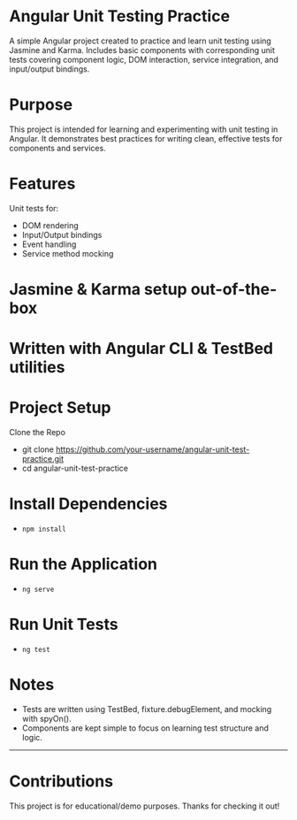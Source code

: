 # Angular Unit Testing Practice
A simple Angular project created to practice and learn unit testing using Jasmine and Karma. Includes basic components with corresponding unit tests covering component logic, DOM interaction, service integration, and input/output bindings.

# Purpose
This project is intended for learning and experimenting with unit testing in Angular. It demonstrates best practices for writing clean, effective tests for components and services.

# Features
Unit tests for:
- DOM rendering
- Input/Output bindings
- Event handling
- Service method mocking

# Jasmine & Karma setup out-of-the-box
# Written with Angular CLI & TestBed utilities

# Project Setup
Clone the Repo
- git clone https://github.com/your-username/angular-unit-test-practice.git
- cd angular-unit-test-practice

# Install Dependencies
- `npm install`

# Run the Application
- `ng serve`

# Run Unit Tests
- `ng test`

# Notes
- Tests are written using TestBed, fixture.debugElement, and mocking with spyOn().
- Components are kept simple to focus on learning test structure and logic.

---

# Contributions

This project is for educational/demo purposes. Thanks for checking it out!

